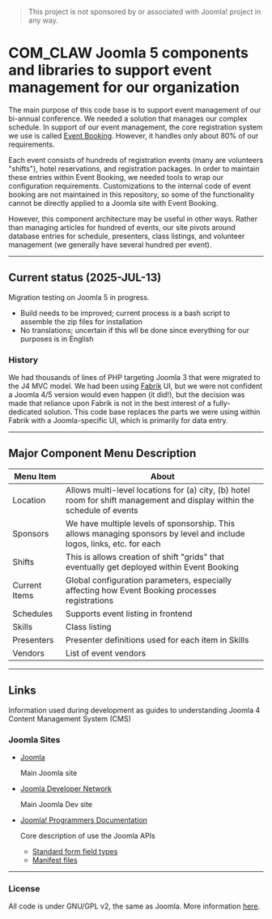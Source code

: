 > This project is not sponsored by or associated with Joomla! project in any way.

# COM_CLAW Joomla 5 components and libraries to support event management for our organization

The main purpose of this code base is to support event management of
our bi-annual conference. We needed a solution that manages our complex
schedule. In support of our event management, the core registration
system we use is called [Event Booking](https://joomdonation.com/joomla-extensions/events-booking-joomla-events-registration.html). However, it handles only about 80% of our requirements.

Each event consists of hundreds of registration events (many are volunteers "shifts"), hotel reservations, and registration packages. In order to maintain these entries within Event Booking, we needed tools to wrap our configuration requirements. Customizations to the internal code of event booking are not maintained in this repository, so some of the functionality cannot be directly applied to a Joomla site with Event Booking.

However, this component architecture may be useful in other ways. Rather than managing articles for hundred of events, our site pivots around database entries for schedule, presenters, class listings, and volunteer management (we generally have several hundred per event).

---
## Current status (2025-JUL-13)

Migration testing on Joomla 5 in progress.

* Build needs to be improved; current process is a bash script to assemble the zip files for installation
* No translations; uncertain if this wll be done since everything for our purposes is in English

### History

We had thousands of lines of PHP targeting Joomla 3 that were migrated to the J4 MVC model. We had been using [Fabrik](https://fabrikar.com/) UI, but we were not confident a Joomla 4/5 version would even happen (it did!), but the decision was made that reliance upon Fabrik is not in the best interest of a fully-dedicated solution. This code base replaces the parts we were using within Fabrik with a Joomla-specific UI, which is primarily for data entry.

---
## Major Component Menu Description

| Menu Item | About |
| --------- | ----- |
| Location  | Allows multi-level locations for (a) city, (b) hotel room for shift management and display within the schedule of events |
| Sponsors  | We have multiple levels of sponsorship. This allows managing sponsors by level and include logos, links, etc. for each |
| Shifts    | This is allows creation of shift "grids" that eventually get deployed within Event Booking |
| Current Items | Global configuration parameters, especially affecting how Event Booking processes registrations |
| Schedules | Supports event listing in frontend |
| Skills | Class listing |
| Presenters | Presenter definitions used for each item in Skills |
| Vendors | List of event vendors |

---
## Links

Information used during development as guides to understanding Joomla 4 Content Management System (CMS)

### Joomla Sites

* [Joomla](https://www.joomla.org/)

   Main Joomla site

* [Joomla Developer Network](https://developer.joomla.org/)

   Main Joomla Dev site

* [Joomla! Programmers Documentation](https://manual.joomla.org/docs)

   Core description of use the Joomla APIs

   * [Standard form field types](https://manual.joomla.org/docs/general-concepts/forms-fields/)
   * [Manifest files](https://manual.joomla.org/docs/building-extensions/install-update/installation/manifest/)

---
### License

All code is under GNU/GPL v2, the same as Joomla. More information [here](https://docs.joomla.org/Joomla_Licenses).
